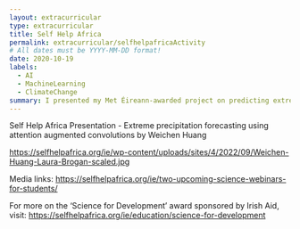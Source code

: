 ```yaml
---
layout: extracurricular
type: extracurricular
title: Self Help Africa
permalink: extracurricular/selfhelpafricaActivity
# All dates must be YYYY-MM-DD format!
date: 2020-10-19
labels:
  - AI
  - MachineLearning
  - ClimateChange
summary: I presented my Met Éireann-awarded project on predicting extreme weather events using deep learning architectures.
---
```


Self Help Africa Presentation - Extreme precipitation forecasting using attention augmented convolutions
by Weichen Huang

https://selfhelpafrica.org/ie/wp-content/uploads/sites/4/2022/09/Weichen-Huang-Laura-Brogan-scaled.jpg

Media links:
https://selfhelpafrica.org/ie/two-upcoming-science-webinars-for-students/

For more on the ‘Science for Development’ award sponsored by Irish Aid, visit: 
https://selfhelpafrica.org/ie/education/science-for-development